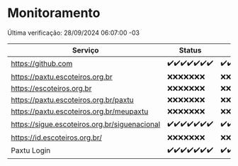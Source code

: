 # Monitoramento

Última verificação: 28/09/2024 06:07:00 -03

|Serviço|Status|Últimas 24h|
|---|---|---|
|https://github.com|<span title="2024-09-21: OK=23">✔️</span><span title="2024-09-22: OK=23">✔️</span><span title="2024-09-23: OK=23">✔️</span><span title="2024-09-24: OK=23">✔️</span><span title="2024-09-25: OK=23">✔️</span><span title="2024-09-26: OK=23">✔️</span><span title="2024-09-27: OK=8">✔️</span>|<span title="27/09/2024 06:09:00 -03 : 200">✔️</span><span title="27/09/2024 07:09:00 -03 : 200">✔️</span><span title="27/09/2024 08:07:00 -03 : 200">✔️</span><span title="27/09/2024 09:14:00 -03 : 200">✔️</span><span title="27/09/2024 10:17:00 -03 : 200">✔️</span><span title="27/09/2024 11:07:00 -03 : 200">✔️</span><span title="27/09/2024 12:08:00 -03 : 200">✔️</span><span title="27/09/2024 13:09:00 -03 : 200">✔️</span><span title="27/09/2024 14:07:00 -03 : 200">✔️</span><span title="27/09/2024 15:10:00 -03 : 200">✔️</span><span title="27/09/2024 16:07:00 -03 : 200">✔️</span><span title="27/09/2024 17:09:00 -03 : 200">✔️</span><span title="27/09/2024 18:07:00 -03 : 200">✔️</span><span title="27/09/2024 19:07:00 -03 : 200">✔️</span><span title="27/09/2024 20:07:00 -03 : 200">✔️</span><span title="27/09/2024 21:39:00 -03 : 200">✔️</span><span title="27/09/2024 23:09:00 -03 : 200">✔️</span><span title="28/09/2024 00:12:00 -03 : 200">✔️</span><span title="28/09/2024 01:09:00 -03 : 200">✔️</span><span title="28/09/2024 02:07:00 -03 : 200">✔️</span><span title="28/09/2024 03:10:00 -03 : 200">✔️</span><span title="28/09/2024 04:06:00 -03 : 200">✔️</span><span title="28/09/2024 05:10:00 -03 : 200">✔️</span><span title="28/09/2024 06:07:00 -03 : 200">✔️</span>|
|https://paxtu.escoteiros.org.br|<span title="2024-09-21: Falhas=23">❌</span><span title="2024-09-22: Falhas=23">❌</span><span title="2024-09-23: Falhas=23">❌</span><span title="2024-09-24: Falhas=23">❌</span><span title="2024-09-25: Falhas=23">❌</span><span title="2024-09-26: Falhas=23">❌</span><span title="2024-09-27: Falhas=8">❌</span>|<span title="27/09/2024 06:09:00 -03 : 403">❌</span><span title="27/09/2024 07:09:00 -03 : 403">❌</span><span title="27/09/2024 08:07:00 -03 : 403">❌</span><span title="27/09/2024 09:14:00 -03 : 403">❌</span><span title="27/09/2024 10:17:00 -03 : 403">❌</span><span title="27/09/2024 11:07:00 -03 : 403">❌</span><span title="27/09/2024 12:08:00 -03 : 403">❌</span><span title="27/09/2024 13:09:00 -03 : 403">❌</span><span title="27/09/2024 14:07:00 -03 : 403">❌</span><span title="27/09/2024 15:10:00 -03 : 403">❌</span><span title="27/09/2024 16:07:00 -03 : 403">❌</span><span title="27/09/2024 17:09:00 -03 : 403">❌</span><span title="27/09/2024 18:07:00 -03 : 403">❌</span><span title="27/09/2024 19:07:00 -03 : 403">❌</span><span title="27/09/2024 20:07:00 -03 : 403">❌</span><span title="27/09/2024 21:39:00 -03 : 403">❌</span><span title="27/09/2024 23:09:00 -03 : 403">❌</span><span title="28/09/2024 00:12:00 -03 : 403">❌</span><span title="28/09/2024 01:09:00 -03 : 403">❌</span><span title="28/09/2024 02:07:00 -03 : 403">❌</span><span title="28/09/2024 03:10:00 -03 : 403">❌</span><span title="28/09/2024 04:06:00 -03 : 403">❌</span><span title="28/09/2024 05:10:00 -03 : 403">❌</span><span title="28/09/2024 06:07:00 -03 : 403">❌</span>|
|https://escoteiros.org.br|<span title="2024-09-21: Falhas=23">❌</span><span title="2024-09-22: Falhas=23">❌</span><span title="2024-09-23: Falhas=23">❌</span><span title="2024-09-24: Falhas=23">❌</span><span title="2024-09-25: Falhas=23">❌</span><span title="2024-09-26: Falhas=23">❌</span><span title="2024-09-27: Falhas=8">❌</span>|<span title="27/09/2024 06:09:00 -03 : 403">❌</span><span title="27/09/2024 07:09:00 -03 : 403">❌</span><span title="27/09/2024 08:07:00 -03 : 403">❌</span><span title="27/09/2024 09:14:00 -03 : 403">❌</span><span title="27/09/2024 10:17:00 -03 : 403">❌</span><span title="27/09/2024 11:08:00 -03 : 403">❌</span><span title="27/09/2024 12:08:00 -03 : 403">❌</span><span title="27/09/2024 13:09:00 -03 : 403">❌</span><span title="27/09/2024 14:07:00 -03 : 403">❌</span><span title="27/09/2024 15:10:00 -03 : 403">❌</span><span title="27/09/2024 16:07:00 -03 : 403">❌</span><span title="27/09/2024 17:09:00 -03 : 403">❌</span><span title="27/09/2024 18:07:00 -03 : 403">❌</span><span title="27/09/2024 19:07:00 -03 : 403">❌</span><span title="27/09/2024 20:07:00 -03 : 403">❌</span><span title="27/09/2024 21:39:00 -03 : 403">❌</span><span title="27/09/2024 23:09:00 -03 : 403">❌</span><span title="28/09/2024 00:12:00 -03 : 403">❌</span><span title="28/09/2024 01:09:00 -03 : 403">❌</span><span title="28/09/2024 02:07:00 -03 : 403">❌</span><span title="28/09/2024 03:10:00 -03 : 403">❌</span><span title="28/09/2024 04:06:00 -03 : 403">❌</span><span title="28/09/2024 05:10:00 -03 : 403">❌</span><span title="28/09/2024 06:07:00 -03 : 403">❌</span>|
|https://paxtu.escoteiros.org.br/paxtu|<span title="2024-09-21: Falhas=23">❌</span><span title="2024-09-22: Falhas=23">❌</span><span title="2024-09-23: Falhas=23">❌</span><span title="2024-09-24: Falhas=23">❌</span><span title="2024-09-25: Falhas=23">❌</span><span title="2024-09-26: Falhas=23">❌</span><span title="2024-09-27: Falhas=8">❌</span>|<span title="27/09/2024 06:09:00 -03 : 403">❌</span><span title="27/09/2024 07:09:00 -03 : 403">❌</span><span title="27/09/2024 08:07:00 -03 : 403">❌</span><span title="27/09/2024 09:14:00 -03 : 403">❌</span><span title="27/09/2024 10:17:00 -03 : 403">❌</span><span title="27/09/2024 11:08:00 -03 : 403">❌</span><span title="27/09/2024 12:08:00 -03 : 403">❌</span><span title="27/09/2024 13:09:00 -03 : 403">❌</span><span title="27/09/2024 14:07:00 -03 : 403">❌</span><span title="27/09/2024 15:10:00 -03 : 403">❌</span><span title="27/09/2024 16:07:00 -03 : 403">❌</span><span title="27/09/2024 17:09:00 -03 : 403">❌</span><span title="27/09/2024 18:07:00 -03 : 403">❌</span><span title="27/09/2024 19:07:00 -03 : 403">❌</span><span title="27/09/2024 20:07:00 -03 : 403">❌</span><span title="27/09/2024 21:39:00 -03 : 403">❌</span><span title="27/09/2024 23:09:00 -03 : 403">❌</span><span title="28/09/2024 00:12:00 -03 : 403">❌</span><span title="28/09/2024 01:09:00 -03 : 403">❌</span><span title="28/09/2024 02:07:00 -03 : 403">❌</span><span title="28/09/2024 03:10:00 -03 : 403">❌</span><span title="28/09/2024 04:06:00 -03 : 403">❌</span><span title="28/09/2024 05:10:00 -03 : 403">❌</span><span title="28/09/2024 06:07:00 -03 : 403">❌</span>|
|https://paxtu.escoteiros.org.br/meupaxtu|<span title="2024-09-21: Falhas=23">❌</span><span title="2024-09-22: Falhas=23">❌</span><span title="2024-09-23: Falhas=23">❌</span><span title="2024-09-24: Falhas=23">❌</span><span title="2024-09-25: Falhas=23">❌</span><span title="2024-09-26: Falhas=23">❌</span><span title="2024-09-27: Falhas=8">❌</span>|<span title="27/09/2024 06:09:00 -03 : 403">❌</span><span title="27/09/2024 07:09:00 -03 : 403">❌</span><span title="27/09/2024 08:07:00 -03 : 403">❌</span><span title="27/09/2024 09:14:00 -03 : 403">❌</span><span title="27/09/2024 10:17:00 -03 : 403">❌</span><span title="27/09/2024 11:08:00 -03 : 403">❌</span><span title="27/09/2024 12:08:00 -03 : 403">❌</span><span title="27/09/2024 13:09:00 -03 : 403">❌</span><span title="27/09/2024 14:07:00 -03 : 403">❌</span><span title="27/09/2024 15:10:00 -03 : 403">❌</span><span title="27/09/2024 16:07:00 -03 : 403">❌</span><span title="27/09/2024 17:09:00 -03 : 403">❌</span><span title="27/09/2024 18:07:00 -03 : 403">❌</span><span title="27/09/2024 19:07:00 -03 : 403">❌</span><span title="27/09/2024 20:07:00 -03 : 403">❌</span><span title="27/09/2024 21:39:00 -03 : 403">❌</span><span title="27/09/2024 23:09:00 -03 : 403">❌</span><span title="28/09/2024 00:12:00 -03 : 403">❌</span><span title="28/09/2024 01:09:00 -03 : 403">❌</span><span title="28/09/2024 02:07:00 -03 : 403">❌</span><span title="28/09/2024 03:10:00 -03 : 403">❌</span><span title="28/09/2024 04:06:00 -03 : 403">❌</span><span title="28/09/2024 05:10:00 -03 : 403">❌</span><span title="28/09/2024 06:07:00 -03 : 403">❌</span>|
|https://sigue.escoteiros.org.br/siguenacional|<span title="2024-09-21: OK=23">✔️</span><span title="2024-09-22: OK=23">✔️</span><span title="2024-09-23: OK=23">✔️</span><span title="2024-09-24: OK=23">✔️</span><span title="2024-09-25: OK=23">✔️</span><span title="2024-09-26: OK=23">✔️</span><span title="2024-09-27: OK=8">✔️</span>|<span title="27/09/2024 06:09:00 -03 : 200">✔️</span><span title="27/09/2024 07:09:00 -03 : 200">✔️</span><span title="27/09/2024 08:07:00 -03 : 200">✔️</span><span title="27/09/2024 09:14:00 -03 : 200">✔️</span><span title="27/09/2024 10:17:00 -03 : 200">✔️</span><span title="27/09/2024 11:08:00 -03 : 200">✔️</span><span title="27/09/2024 12:08:00 -03 : 200">✔️</span><span title="27/09/2024 13:09:00 -03 : 200">✔️</span><span title="27/09/2024 14:07:00 -03 : 200">✔️</span><span title="27/09/2024 15:10:00 -03 : 200">✔️</span><span title="27/09/2024 16:07:00 -03 : 200">✔️</span><span title="27/09/2024 17:09:00 -03 : 200">✔️</span><span title="27/09/2024 18:07:00 -03 : 200">✔️</span><span title="27/09/2024 19:07:00 -03 : 200">✔️</span><span title="27/09/2024 20:07:00 -03 : 200">✔️</span><span title="27/09/2024 21:39:00 -03 : 200">✔️</span><span title="27/09/2024 23:09:00 -03 : 200">✔️</span><span title="28/09/2024 00:12:00 -03 : 200">✔️</span><span title="28/09/2024 01:09:00 -03 : 200">✔️</span><span title="28/09/2024 02:07:00 -03 : 200">✔️</span><span title="28/09/2024 03:10:00 -03 : 200">✔️</span><span title="28/09/2024 04:06:00 -03 : 200">✔️</span><span title="28/09/2024 05:10:00 -03 : 200">✔️</span><span title="28/09/2024 06:07:00 -03 : 200">✔️</span>|
|https://id.escoteiros.org.br/|<span title="2024-09-21: Falhas=23">❌</span><span title="2024-09-22: Falhas=23">❌</span><span title="2024-09-23: Falhas=23">❌</span><span title="2024-09-24: Falhas=23">❌</span><span title="2024-09-25: Falhas=23">❌</span><span title="2024-09-26: Falhas=23">❌</span><span title="2024-09-27: Falhas=8">❌</span>|<span title="27/09/2024 06:09:00 -03 : 403">❌</span><span title="27/09/2024 07:09:00 -03 : 403">❌</span><span title="27/09/2024 08:07:00 -03 : 403">❌</span><span title="27/09/2024 09:14:00 -03 : 403">❌</span><span title="27/09/2024 10:17:00 -03 : 403">❌</span><span title="27/09/2024 11:08:00 -03 : 403">❌</span><span title="27/09/2024 12:08:00 -03 : 403">❌</span><span title="27/09/2024 13:09:00 -03 : 403">❌</span><span title="27/09/2024 14:07:00 -03 : 403">❌</span><span title="27/09/2024 15:10:00 -03 : 403">❌</span><span title="27/09/2024 16:07:00 -03 : 403">❌</span><span title="27/09/2024 17:09:00 -03 : 403">❌</span><span title="27/09/2024 18:07:00 -03 : 403">❌</span><span title="27/09/2024 19:07:00 -03 : 403">❌</span><span title="27/09/2024 20:07:00 -03 : 403">❌</span><span title="27/09/2024 21:39:00 -03 : 403">❌</span><span title="27/09/2024 23:09:00 -03 : 403">❌</span><span title="28/09/2024 00:12:00 -03 : 403">❌</span><span title="28/09/2024 01:09:00 -03 : 403">❌</span><span title="28/09/2024 02:07:00 -03 : 403">❌</span><span title="28/09/2024 03:10:00 -03 : 403">❌</span><span title="28/09/2024 04:07:00 -03 : 403">❌</span><span title="28/09/2024 05:10:00 -03 : 403">❌</span><span title="28/09/2024 06:07:00 -03 : 403">❌</span>|
|Paxtu Login|<span title="2024-09-21: OK=23">✔️</span><span title="2024-09-22: OK=23">✔️</span><span title="2024-09-23: OK=23">✔️</span><span title="2024-09-24: OK=23">✔️</span><span title="2024-09-25: OK=23">✔️</span><span title="2024-09-26: OK=23">✔️</span><span title="2024-09-27: OK=8">✔️</span>|<span title="27/09/2024 06:09:00 -03 : 200">✔️</span><span title="27/09/2024 07:09:00 -03 : 200">✔️</span><span title="27/09/2024 08:07:00 -03 : 200">✔️</span><span title="27/09/2024 09:14:00 -03 : 200">✔️</span><span title="27/09/2024 10:17:00 -03 : 200">✔️</span><span title="27/09/2024 11:08:00 -03 : 200">✔️</span><span title="27/09/2024 12:08:00 -03 : 200">✔️</span><span title="27/09/2024 13:09:00 -03 : 200">✔️</span><span title="27/09/2024 14:07:00 -03 : 200">✔️</span><span title="27/09/2024 15:10:00 -03 : 200">✔️</span><span title="27/09/2024 16:07:00 -03 : 200">✔️</span><span title="27/09/2024 17:09:00 -03 : 200">✔️</span><span title="27/09/2024 18:07:00 -03 : 200">✔️</span><span title="27/09/2024 19:07:00 -03 : 200">✔️</span><span title="27/09/2024 20:07:00 -03 : 200">✔️</span><span title="27/09/2024 21:39:00 -03 : 200">✔️</span><span title="27/09/2024 23:09:00 -03 : 200">✔️</span><span title="28/09/2024 00:12:00 -03 : 200">✔️</span><span title="28/09/2024 01:09:00 -03 : 200">✔️</span><span title="28/09/2024 02:07:00 -03 : 200">✔️</span><span title="28/09/2024 03:10:00 -03 : 200">✔️</span><span title="28/09/2024 04:07:00 -03 : 200">✔️</span><span title="28/09/2024 05:10:00 -03 : 200">✔️</span><span title="28/09/2024 06:07:00 -03 : 200">✔️</span>|
